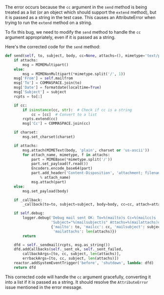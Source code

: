 The error occurs because the `cc` argument in the `send` method is being treated as a list (or an object which should support the `extend` method), but it is passed as a string in the test case. This causes an AttributeError when trying to run the `extend` method on a string.

To fix this bug, we need to modify the `send` method to handle the `cc` argument appropriately, even if it is passed as a string.

Here's the corrected code for the `send` method:

```python
def send(self, to, subject, body, cc=None, attachs=(), mimetype='text/plain', charset=None, _callback=None):
    if attachs:
        msg = MIMEMultipart()
    else:
        msg = MIMENonMultipart(*mimetype.split('/', 1))
    msg['From'] = self.mailfrom
    msg['To'] = COMMASPACE.join(to)
    msg['Date'] = formatdate(localtime=True)
    msg['Subject'] = subject
    rcpts = to[:]

    if cc:
        if isinstance(cc, str):  # Check if cc is a string
            cc = [cc]  # Convert to a list
        rcpts.extend(cc)
        msg['Cc'] = COMMASPACE.join(cc)

    if charset:
        msg.set_charset(charset)

    if attachs:
        msg.attach(MIMEText(body, 'plain', charset or 'us-ascii'))
        for attach_name, mimetype, f in attachs:
            part = MIMEBase(*mimetype.split('/'))
            part.set_payload(f.read())
            Encoders.encode_base64(part)
            part.add_header('Content-Disposition', 'attachment; filename="%s"' \
                % attach_name)
            msg.attach(part)
    else:
        msg.set_payload(body)

    if _callback:
        _callback(to=to, subject=subject, body=body, cc=cc, attach=attachs, msg=msg)

    if self.debug:
        logger.debug('Debug mail sent OK: To=%(mailto)s Cc=%(mailcc)s '
                     'Subject="%(mailsubject)s" Attachs=%(mailattachs)d',
                     {'mailto': to, 'mailcc': cc, 'mailsubject': subject,
                      'mailattachs': len(attachs)})
        return

    dfd = self._sendmail(rcpts, msg.as_string())
    dfd.addCallbacks(self._sent_ok, self._sent_failed,
        callbackArgs=[to, cc, subject, len(attachs)],
        errbackArgs=[to, cc, subject, len(attachs)])
    reactor.addSystemEventTrigger('before', 'shutdown', lambda: dfd)
    return dfd
```

This corrected code will handle the `cc` argument gracefully, converting it into a list if it is passed as a string. It should resolve the `AttributeError` issue mentioned in the error message.